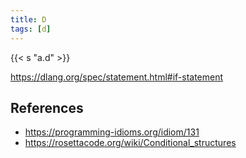 ```yaml
---
title: D
tags: [d]
---
```


{{< s "a.d" >}}

<https://dlang.org/spec/statement.html#if-statement>

## References

- <https://programming-idioms.org/idiom/131>
- <https://rosettacode.org/wiki/Conditional_structures>

